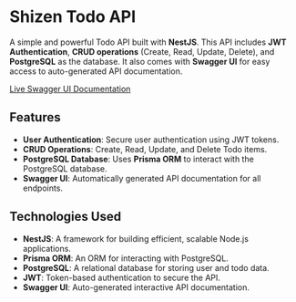# Shizen Todo API

A simple and powerful Todo API built with **NestJS**. This API includes **JWT Authentication**, **CRUD operations** (Create, Read, Update, Delete), and **PostgreSQL** as the database. It also comes with **Swagger UI** for easy access to auto-generated API documentation.

[Live Swagger UI Documentation](https://shizen-todo-rest-api.vercel.app/swagger#/)

## Features

- **User Authentication**: Secure user authentication using JWT tokens.
- **CRUD Operations**: Create, Read, Update, and Delete Todo items.
- **PostgreSQL Database**: Uses **Prisma ORM** to interact with the PostgreSQL database.
- **Swagger UI**: Automatically generated API documentation for all endpoints.

## Technologies Used

- **NestJS**: A framework for building efficient, scalable Node.js applications.
- **Prisma ORM**: An ORM for interacting with PostgreSQL.
- **PostgreSQL**: A relational database for storing user and todo data.
- **JWT**: Token-based authentication to secure the API.
- **Swagger UI**: Auto-generated interactive API documentation.


